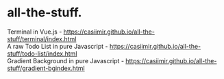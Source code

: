 # all-the-stuff.

Terminal in Vue.js - https://casiimir.github.io/all-the-stuff/terminal/index.html <br>
A raw Todo List in pure Javascript - https://casiimir.github.io/all-the-stuff/todo-list/index.html <br>
Gradient Background in pure Javascript - https://casiimir.github.io/all-the-stuff/gradient-bgindex.html <br>
